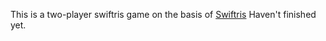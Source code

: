 This is a two-player swiftris game on the basis of [Swiftris](https://github.com/Bloc/swiftris)
Haven't finished yet.
